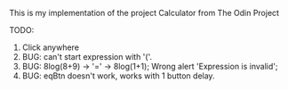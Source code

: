 This is my implementation of the project Calculator from The Odin Project

TODO:

1. Click anywhere
2. BUG: can't start expression with '('.
3. BUG: 8log(8+9) -> '=' -> 8log(1+1); Wrong alert 'Expression is invalid';
4. BUG: eqBtn doesn't work, works with 1 button delay.
